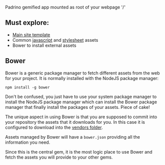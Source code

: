 Padrino gemified app mounted as root of your webpage '/' 

## Must explore:

- [Main site template](https://github.com/zenbits/pademo/blob/master/vendors/pademo-base/app/views/layouts/application.slim)
- Common [javascript](https://github.com/zenbits/pademo/tree/master/vendors/pademo-base/app/javascripts) and [stylesheet](https://github.com/zenbits/pademo/tree/master/vendors/pademo-base/app/stylesheets) assets 
- Bower to install external assets

## Bower

Bower is a generic package manager to fetch different assets from the web for your project. It is normally installed with the NodeJS package manager:

    npm install -g bower

Don't be confused, you just have to use your system package manager to install
the NodeJS package manager which can install the Bower package manager that
finally install the packages of your assets. Piece of cake!

The unique aspect in using Bower is that you are supposed to commit into your
repository the assets that it downloads for you. In this case it is
configured to download into the [vendors
folder](https://github.com/zenbits/pademo/tree/master/vendors/pademo-base/vendors). 

Assets managed by Bower will have a `bower.json` providing all the information
you need.

Since this is the central gem, it is the most logic place to use Bower and
fetch the assets you will provide to your other gems.
